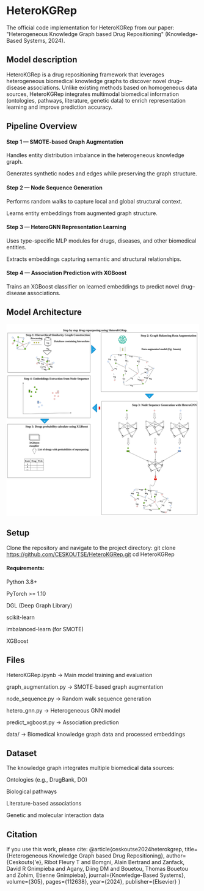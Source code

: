 # HeteroKGRep
The official code implementation for HeteroKGRep from our paper:
"Heterogeneous Knowledge Graph based Drug Repositioning" (Knowledge-Based Systems, 2024).

## Model description

HeteroKGRep is a drug repositioning framework that leverages heterogeneous biomedical knowledge graphs to discover novel drug–disease associations.
Unlike existing methods based on homogeneous data sources, HeteroKGRep integrates multimodal biomedical information (ontologies, pathways, literature, genetic data) to enrich representation learning and improve prediction accuracy.

## Pipeline Overview

#### Step 1 — SMOTE-based Graph Augmentation

Handles entity distribution imbalance in the heterogeneous knowledge graph.

Generates synthetic nodes and edges while preserving the graph structure.

#### Step 2 — Node Sequence Generation

Performs random walks to capture local and global structural context.

Learns entity embeddings from augmented graph structure.

#### Step 3 — HeteroGNN Representation Learning

Uses type-specific MLP modules for drugs, diseases, and other biomedical entities.

Extracts embeddings capturing semantic and structural relationships.

#### Step 4 — Association Prediction with XGBoost

Trains an XGBoost classifier on learned embeddings to predict novel drug–disease associations.

## Model Architecture
![HeteroKGRep Architecture](HeteroKGRep-model.png)

## Setup
Clone the repository and navigate to the project directory:
git clone https://github.com/CESKOUTSE/HeteroKGRep.git
cd HeteroKGRep

#### Requirements:

Python 3.8+

PyTorch >= 1.10

DGL (Deep Graph Library)

scikit-learn

imbalanced-learn (for SMOTE)

XGBoost

## Files

HeteroKGRep.ipynb → Main model training and evaluation

graph_augmentation.py → SMOTE-based graph augmentation

node_sequence.py → Random walk sequence generation

hetero_gnn.py → Heterogeneous GNN model

predict_xgboost.py → Association prediction

data/ → Biomedical knowledge graph data and processed embeddings

## Dataset

The knowledge graph integrates multiple biomedical data sources:

Ontologies (e.g., DrugBank, DO)

Biological pathways

Literature-based associations

Genetic and molecular interaction data

## Citation

If you use this work, please cite:
@article{ceskoutse2024heterokgrep,
  title={Heterogeneous Knowledge Graph based Drug Repositioning},
  author={Ceskouts{\'e}, Ribot Fleury T and Bomgni, Alain Bertrand and Zanfack, David R Gnimpieba and Agany, Diing DM and Bouetou, Thomas Bouetou and Zohim, Etienne Gnimpieba},
  journal={Knowledge-Based Systems},
  volume={305},
  pages={112638},
  year={2024},
  publisher={Elsevier}
}

